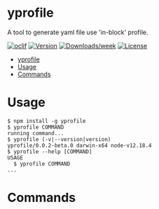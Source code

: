 # yprofile

A tool to generate yaml file use &#39;in-block&#39; profile.

[![oclif](https://img.shields.io/badge/cli-oclif-brightgreen.svg)](https://oclif.io)
[![Version](https://img.shields.io/npm/v/yprofile.svg)](https://npmjs.org/package/yprofile)
[![Downloads/week](https://img.shields.io/npm/dw/yprofile.svg)](https://npmjs.org/package/yprofile)
[![License](https://img.shields.io/npm/l/yprofile.svg)](https://github.com/https://github.com/holytiny/yaml-profile.git/blob/master/package.json)

<!-- toc -->
* [yprofile](#yprofile)
* [Usage](#usage)
* [Commands](#commands)
<!-- tocstop -->

# Usage

<!-- usage -->
```sh-session
$ npm install -g yprofile
$ yprofile COMMAND
running command...
$ yprofile (-v|--version|version)
yprofile/0.0.2-beta.0 darwin-x64 node-v12.18.4
$ yprofile --help [COMMAND]
USAGE
  $ yprofile COMMAND
...
```
<!-- usagestop -->

# Commands

<!-- commands -->

<!-- commandsstop -->
